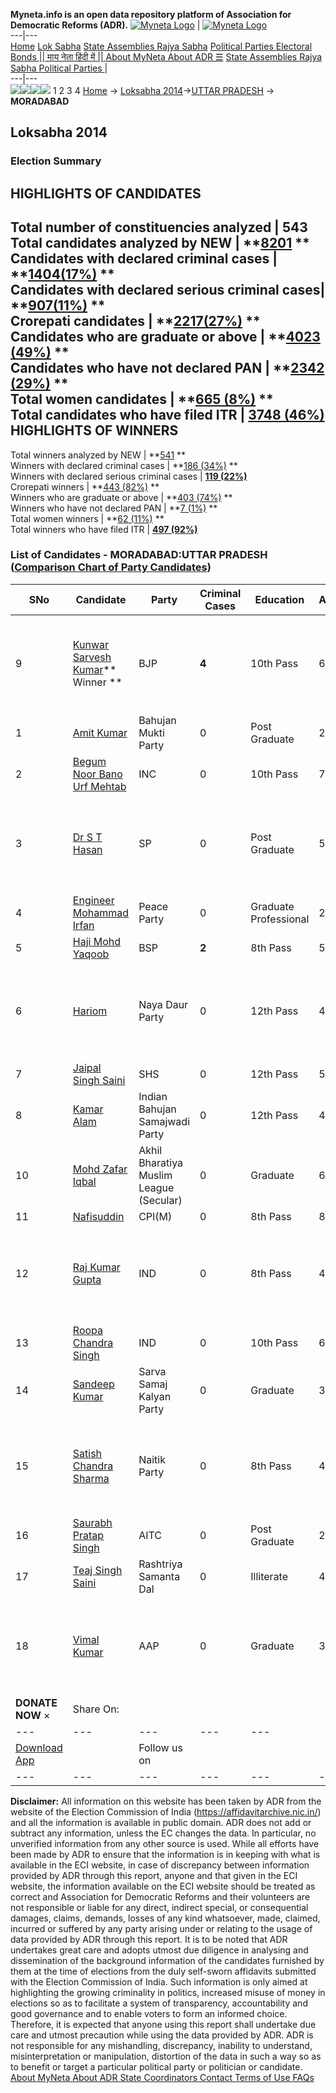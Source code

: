 **Myneta.info is an open data repository platform of Association for Democratic Reforms (ADR).**
[![Myneta Logo](https://www.myneta.info/lib/img/myneta-logo.png)](https://www.myneta.info/) | [![Myneta Logo](https://www.myneta.info/lib/img/adr-logo.png)](https://adrindia.org)  
---|---  
[Home](https://www.myneta.info/) [Lok Sabha](https://www.myneta.info/#ls "Lok Sabha") [ State Assemblies ](https://www.myneta.info/#sa "State Assemblies") [Rajya Sabha](https://www.myneta.info/#rs "Rajya Sabha") [Political Parties ](https://www.myneta.info/party "Political Parties") [ Electoral Bonds ](https://www.myneta.info/electoral_bonds "Electoral Bonds") [ || माय नेता हिंदी में || ](https://translate.google.co.in/translate?prev=hp&hl=en&js=y&u=www.myneta.info&sl=en&tl=hi&history_state0=) [ About MyNeta ](https://adrindia.org/content/about-myneta) [ About ADR ](https://adrindia.org/about-adr/who-we-are) [☰](javascript:void\(0\))
[ State Assemblies ](https://www.myneta.info/#sa "State Assemblies") [ Rajya Sabha ](https://www.myneta.info/#rs "Rajya Sabha") [ Political Parties ](https://www.myneta.info/party "Political Parties")
|   
---|---  
![](https://www.myneta.info/lib/img/banner/banner-1.png)![](https://www.myneta.info/lib/img/banner/banner-2.png)![](https://www.myneta.info/lib/img/banner/banner-3.png)![](https://www.myneta.info/lib/img/banner/banner-4.png)
1  2  3  4 
[Home](https://www.myneta.info/) → [Loksabha 2014](https://www.myneta.info/ls2014/)→[UTTAR PRADESH](https://www.myneta.info/ls2014/index.php?action=show_constituencies&state_id=24) → **MORADABAD**
### 
## Loksabha 2014
###  Election Summary 
HIGHLIGHTS OF CANDIDATES  
---  
Total number of constituencies analyzed |  543   
Total candidates analyzed by NEW | **[8201](https://www.myneta.info/ls2014/index.php?action=summary&subAction=candidates_analyzed&sort=candidate#summary) **  
Candidates with declared criminal cases | **[1404(17%)](https://www.myneta.info/ls2014/index.php?action=summary&subAction=crime&sort=candidate#summary) **  
Candidates with declared serious criminal cases| **[907(11%)](https://www.myneta.info/ls2014/index.php?action=summary&subAction=serious_crime&sort=candidate#summary) **  
Crorepati candidates | **[2217(27%)](https://www.myneta.info/ls2014/index.php?action=summary&subAction=crorepati&sort=candidate#summary) **  
Candidates who are graduate or above | **[4023 (49%)](https://www.myneta.info/ls2014/index.php?action=summary&subAction=education&sort=candidate#summary) **  
Candidates who have not declared PAN | **[2342 (29%)](https://www.myneta.info/ls2014/index.php?action=summary&subAction=without_pan&sort=candidate#summary) **  
Total women candidates | **[665 (8%)](https://www.myneta.info/ls2014/index.php?action=summary&subAction=women_candidate&sort=candidate#summary) **  
Total candidates who have filed ITR | [**3748 (46%)**](https://www.myneta.info/ls2014/index.php?action=summary&subAction=filed_itr&sort=candidate#summary)  
HIGHLIGHTS OF WINNERS  
---  
Total winners analyzed by NEW | **[541](https://www.myneta.info/ls2014/index.php?action=summary&subAction=winner_analyzed&sort=candidate#summary) **  
Winners with declared criminal cases | **[186 (34%)](https://www.myneta.info/ls2014/index.php?action=summary&subAction=winner_crime&sort=candidate#summary) **  
Winners with declared serious criminal cases | **[119 (22%)](https://www.myneta.info/ls2014/index.php?action=summary&subAction=winner_serious_crime&sort=candidate#summary)**  
Crorepati winners | **[443 (82%)](https://www.myneta.info/ls2014/index.php?action=summary&subAction=winner_crorepati&sort=candidate#summary) **  
Winners who are graduate or above | **[403 (74%)](https://www.myneta.info/ls2014/index.php?action=summary&subAction=winner_education&sort=candidate#summary) **  
Winners who have not declared PAN | **[7 (1%)](https://www.myneta.info/ls2014/index.php?action=summary&subAction=winner_without_pan&sort=candidate#summary) **  
Total women winners | **[62 (11%)](https://www.myneta.info/ls2014/index.php?action=summary&subAction=winner_women&sort=candidate#summary) **  
Total winners who have filed ITR | [**497 (92%)**](https://www.myneta.info/ls2014/index.php?action=summary&subAction=winner_filed_itr&sort=candidate#summary)  
### List of Candidates - MORADABAD:UTTAR PRADESH ([Comparison Chart of Party Candidates](https://www.myneta.info/ls2014/comparisonchart.php?constituency_id=515))
SNo | Candidate| Party| Criminal Cases| Education| Age| Total Assets| Liabilities  
---|---|---|---|---|---|---|---  
9  | [Kunwar Sarvesh Kumar](https://www.myneta.info/ls2014/candidate.php?candidate_id=3117)** Winner ** | BJP | **4** | 10th Pass| 62 | ![](https://myneta.info/image_v2.php?myneta_folder=ls2014&candidate_id=3117&col=ta) | ![](https://myneta.info/image_v2.php?myneta_folder=ls2014&candidate_id=3117&col=lia)  
1  | [Amit Kumar](https://www.myneta.info/ls2014/candidate.php?candidate_id=3137) | Bahujan Mukti Party | 0 | Post Graduate| 28 | Rs 4,46,061 ~ 4 Lacs+ | Rs 0 ~   
2  | [Begum Noor Bano Urf Mehtab](https://www.myneta.info/ls2014/candidate.php?candidate_id=3127) | INC | 0 | 10th Pass| 75 | Rs 7,85,31,612 ~ 7 Crore+ | Rs 0 ~   
3  | [Dr S T Hasan](https://www.myneta.info/ls2014/candidate.php?candidate_id=3119) | SP | 0 | Post Graduate| 55 | ![](https://myneta.info/image_v2.php?myneta_folder=ls2014&candidate_id=3119&col=ta) | ![](https://myneta.info/image_v2.php?myneta_folder=ls2014&candidate_id=3119&col=lia)  
4  | [Engineer Mohammad Irfan](https://www.myneta.info/ls2014/candidate.php?candidate_id=3121) | Peace Party | 0 | Graduate Professional| 28 | Rs 2,56,78,455 ~ 2 Crore+ | Rs 8,28,616 ~ 8 Lacs+  
5  | [Haji Mohd Yaqoob](https://www.myneta.info/ls2014/candidate.php?candidate_id=3123) | BSP | **2** | 8th Pass| 55 | Rs 6,84,84,555 ~ 6 Crore+ | Rs 5,75,735 ~ 5 Lacs+  
6  | [Hariom](https://www.myneta.info/ls2014/candidate.php?candidate_id=3120) | Naya Daur Party | 0 | 12th Pass| 40 | ![](https://myneta.info/image_v2.php?myneta_folder=ls2014&candidate_id=3120&col=ta) | ![](https://myneta.info/image_v2.php?myneta_folder=ls2014&candidate_id=3120&col=lia)  
7  | [Jaipal Singh Saini](https://www.myneta.info/ls2014/candidate.php?candidate_id=3136) | SHS | 0 | 12th Pass| 56 | Rs 3,68,98,000 ~ 3 Crore+ | Rs 40,000 ~ 40 Thou+  
8  | [Kamar Alam](https://www.myneta.info/ls2014/candidate.php?candidate_id=3130) | Indian Bahujan Samajwadi Party | 0 | 12th Pass| 41 | Rs 17,84,350 ~ 17 Lacs+ | Rs 0 ~   
10  | [Mohd Zafar Iqbal](https://www.myneta.info/ls2014/candidate.php?candidate_id=3118) | Akhil Bharatiya Muslim League (Secular) | 0 | Graduate| 64 | Rs 17,25,000 ~ 17 Lacs+ | Rs 0 ~   
11  | [Nafisuddin](https://www.myneta.info/ls2014/candidate.php?candidate_id=3122) | CPI(M) | 0 | 8th Pass| 80 | Rs 99,51,294 ~ 99 Lacs+ | Rs 4,00,000 ~ 4 Lacs+  
12  | [Raj Kumar Gupta](https://www.myneta.info/ls2014/candidate.php?candidate_id=3128) | IND | 0 | 8th Pass| 45 | ![](https://myneta.info/image_v2.php?myneta_folder=ls2014&candidate_id=3128&col=ta) | ![](https://myneta.info/image_v2.php?myneta_folder=ls2014&candidate_id=3128&col=lia)  
13  | [Roopa Chandra Singh](https://www.myneta.info/ls2014/candidate.php?candidate_id=3126) | IND | 0 | 10th Pass| 63 | Rs 76,77,881 ~ 76 Lacs+ | Rs 21,833 ~ 21 Thou+  
14  | [Sandeep Kumar](https://www.myneta.info/ls2014/candidate.php?candidate_id=3124) | Sarva Samaj Kalyan Party | 0 | Graduate| 38 | Rs 11,60,000 ~ 11 Lacs+ | Rs 0 ~   
15  | [Satish Chandra Sharma](https://www.myneta.info/ls2014/candidate.php?candidate_id=3129) | Naitik Party | 0 | 8th Pass| 43 | ![](https://myneta.info/image_v2.php?myneta_folder=ls2014&candidate_id=3129&col=ta) | ![](https://myneta.info/image_v2.php?myneta_folder=ls2014&candidate_id=3129&col=lia)  
16  | [Saurabh Pratap Singh](https://www.myneta.info/ls2014/candidate.php?candidate_id=3131) | AITC | 0 | Post Graduate| 29 | Rs 7,29,238 ~ 7 Lacs+ | Rs 0 ~   
17  | [Teaj Singh Saini](https://www.myneta.info/ls2014/candidate.php?candidate_id=3133) | Rashtriya Samanta Dal | 0 | Illiterate| 46 | Rs 4,80,000 ~ 4 Lacs+ | Rs 0 ~   
18  | [Vimal Kumar](https://www.myneta.info/ls2014/candidate.php?candidate_id=3125) | AAP | 0 | Graduate| 37 | ![](https://myneta.info/image_v2.php?myneta_folder=ls2014&candidate_id=3125&col=ta) | ![](https://myneta.info/image_v2.php?myneta_folder=ls2014&candidate_id=3125&col=lia)  
|  **DONATE NOW** × |  Share On:  | [](https://api.whatsapp.com/send?text=https%3A%2F%2Fmyneta.info%2Fpunjab2022%2Findex.php%3Faction%3Dshow_constituencies%26state_id%3D19) | [](https://www.facebook.com/sharer/sharer.php?u=https%3A%2F%2Fmyneta.info%2Fpunjab2022%2Findex.php%3Faction%3Dshow_constituencies%26state_id%3D19) | [](https://twitter.com/share?url=https%3A%2F%2Fmyneta.info%2Fpunjab2022%2Findex.php%3Faction%3Dshow_constituencies%26state_id%3D19)  
---|---|---|---|---  
| [ Download App ](https://play.google.com/store/apps/details?id=com.webrosoft.myneta1&pcampaignid=pcampaignidMKT-Other-global-all-co-prtnr-py-PartBadge-Mar2515-1) | [](https://play.google.com/store/apps/details?id=com.webrosoft.myneta1&pcampaignid=pcampaignidMKT-Other-global-all-co-prtnr-py-PartBadge-Mar2515-1) |  Follow us on  | [](https://www.facebook.com/adrindia.org/) | [](https://twitter.com/adrspeaks) | [](https://groups.google.com/g/national-election-watch?hl=en&pli=1) | [](https://www.instagram.com/adrspeaks/) | [](https://www.youtube.com/user/adrspeaks) | [](https://sharechat.com/profile/adrspeaks)  
---|---|---|---|---|---|---|---|---  
**Disclaimer:** All information on this website has been taken by ADR from the website of the Election Commission of India (https://affidavitarchive.nic.in/) and all the information is available in public domain. ADR does not add or subtract any information, unless the EC changes the data. In particular, no unverified information from any other source is used. While all efforts have been made by ADR to ensure that the information is in keeping with what is available in the ECI website, in case of discrepancy between information provided by ADR through this report, anyone and that given in the ECI website, the information available on the ECI website should be treated as correct and Association for Democratic Reforms and their volunteers are not responsible or liable for any direct, indirect special, or consequential damages, claims, demands, losses of any kind whatsoever, made, claimed, incurred or suffered by any party arising under or relating to the usage of data provided by ADR through this report. It is to be noted that ADR undertakes great care and adopts utmost due diligence in analysing and dissemination of the background information of the candidates furnished by them at the time of elections from the duly self-sworn affidavits submitted with the Election Commission of India. Such information is only aimed at highlighting the growing criminality in politics, increased misuse of money in elections so as to facilitate a system of transparency, accountability and good governance and to enable voters to form an informed choice. Therefore, it is expected that anyone using this report shall undertake due care and utmost precaution while using the data provided by ADR. ADR is not responsible for any mishandling, discrepancy, inability to understand, misinterpretation or manipulation, distortion of the data in such a way so as to benefit or target a particular political party or politician or candidate. 
[ About MyNeta ](https://adrindia.org/content/about-myneta) [ About ADR ](https://adrindia.org/about-adr/who-we-are) [ State Coordinators ](https://adrindia.org/about-adr/state-coordinators) [ Contact ](https://adrindia.org/contact-us) [ Terms of Use ](https://adrindia.org/content/adr-terms-use) [ FAQs ](https://adrindia.org/content/faqs)
